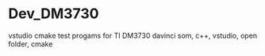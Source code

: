 # Dev_DM3730
vstudio cmake test progams for TI DM3730 davinci som, c++, vstudio, open folder, cmake
